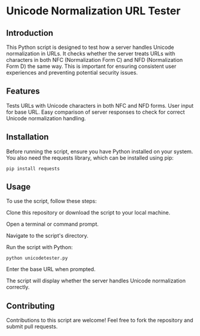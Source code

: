 # Unicode Normalization URL Tester

## Introduction

This Python script is designed to test how a server handles Unicode normalization in URLs. It checks whether the server treats URLs with characters in both NFC (Normalization Form C) and NFD (Normalization Form D) the same way. This is important for ensuring consistent user experiences and preventing potential security issues.

## Features

Tests URLs with Unicode characters in both NFC and NFD forms.
User input for base URL.
Easy comparison of server responses to check for correct Unicode normalization handling.

## Installation

Before running the script, ensure you have Python installed on your system. You also need the requests library, which can be installed using pip:

```
pip install requests
```

## Usage

To use the script, follow these steps:

Clone this repository or download the script to your local machine.

Open a terminal or command prompt.

Navigate to the script's directory.

Run the script with Python:

```
python unicodetester.py
```

Enter the base URL when prompted.

The script will display whether the server handles Unicode normalization correctly.

## Contributing

Contributions to this script are welcome! Feel free to fork the repository and submit pull requests.
